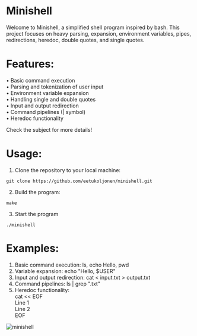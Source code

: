 # Minishell

Welcome to Minishell, a simplified shell program inspired by bash. This project focuses on heavy parsing, expansion, environment variables, pipes, redirections, heredoc, double quotes, and single quotes.

# Features:

• Basic command execution <br />
• Parsing and tokenization of user input <br />
• Environment variable expansion <br />
• Handling single and double quotes <br />
• Input and output redirection <br />
• Command pipelines (| symbol) <br />
• Heredoc functionality <br />

Check the subject for more details!

# Usage: <br />

1. Clone the repository to your local machine:
```
git clone https://github.com/eetukoljonen/minishell.git
```
2. Build the program:
```
make
```
3. Start the program
```
./minishell
```


# Examples:

1. Basic command execution: ls, echo Hello, pwd
2. Variable expansion: echo "Hello, $USER"
3. Input and output redirection: cat < input.txt > output.txt
4. Command pipelines: ls | grep ".txt"
5. Heredoc functionality: <br />
cat << EOF <br />
Line 1 <br />
Line 2 <br />
EOF <br />

![minishell](https://github.com/eetukoljonen/minishell/assets/120648288/18404dec-f123-49c7-874e-cba5a1c675e5)

